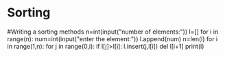 # Sorting
#Writing a sorting methods
n=int(input("number of elements:"))
l=[]
for i in range(n):
    num=int(input("enter the element:"))
    l.append(num)
n=len(l)
for i in range(1,n):
    for j in range(0,i):
        if l[j]>l[i]:
            l.insert(j,l[i])
            del l[i+1]
    print(l)
